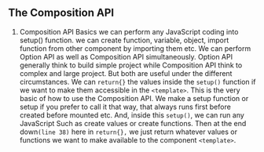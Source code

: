 ## The Composition API

 1. Composition API Basics
we can perform any JavaScript coding into setup() function. we can create function, variable, object, import function from other component by importing them etc. We can perform Option API as well as Composition API simultaneously. Option API generally think to build simple project while Composition API think to complex and large project. But both are useful under the different circumstances. We can `return{}` the values inside the `setup()` function if we want to make them accessible in the `<template>`. This is the very basic of how to use the Composition API. We make a setup function or setup if you prefer to call it that way, that always runs first before created before mounted etc. And, inside this `setup()`, we can run any JavaScript Such as create values or create functions. Then at the end down`(line 38)` here in `return{},` we just return whatever values or functions we want to make available to the component `<template>`.